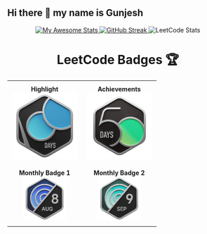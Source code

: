 ## Hi there 👋 my name is Gunjesh

<div align="center">

  <!-- GitHub Stats -->
  <a href="https://git.io/awesome-stats-card">
    <img src="https://awesome-github-stats.azurewebsites.net/user-stats/gunjesh843?cardType=github&theme=github-dark&preferLogin=false&Background=00000000&Border=00000000" alt="My Awesome Stats" />
  </a>

  <!-- GitHub Streak -->
  <a href="https://git.io/streak-stats">
    <img src="https://github-readme-streak-stats.herokuapp.com?user=gunjesh843&theme=transparent&hide_border=true" alt="GitHub Streak" />
  </a>

  <!-- LeetCode Stats -->
  <img src="https://leetcard.jacoblin.cool/gunjesh843?theme=transparent&font=Chakra%20Petch&ext=heatmap" alt="LeetCode Stats" />

  # LeetCode Badges 🏆

<table>
    <tr>
        <td style="text-align: center; padding: 10px;">
            <strong>Highlight</strong><br>
            <img src="2024-100.gif" width="150" alt="Highlight Badge" />
        </td>
        <td style="text-align: center; padding: 10px;">
            <strong>Achievements</strong><br>
            <img src="2024-50.gif" width="150" alt="Achievement Badge 1" /><br>
            <!-- Add more achievement badges as needed -->
        </td>
    </tr>
    <tr>
        <td style="text-align: center; padding: 10px;">
            <strong>Monthly Badge 1</strong><br>
            <img src="2024-08.gif" width="100" alt="Monthly Badge 1" />
        </td>
        <td style="text-align: center; padding: 10px;">
            <strong>Monthly Badge 2</strong><br>
            <img src="2024-09.gif" width="100" alt="Monthly Badge 2" />
        </td>
    </tr>
</table>

</div>
